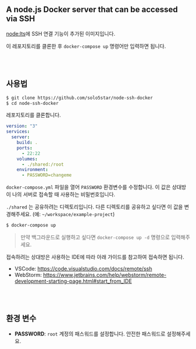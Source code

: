 ## A node.js Docker server that can be accessed via SSH

[node:lts](https://hub.docker.com/_/node)에 SSH 연결 기능이 추가된 이미지입니다.

이 레포지토리를 클론한 후 `docker-compose up` 명령어만 입력하면 됩니다.

<br><br>

## 사용법

```sh
$ git clone https://github.com/solo5star/node-ssh-docker
$ cd node-ssh-docker
```
레포지토리를 클론합니다.

```yml
version: "3"
services:
  server:
    build: .
    ports:
      - 22:22
    volumes:
      - ./shared:/root
    environment:
      - PASSWORD=changeme
```
`docker-compose.yml` 파일을 열어 `PASSWORD` 환경변수를 수정합니다. 이 값은 상대방이 나의 서버로 접속할 때 사용하는 비밀번호입니다.

`./shared` 는 공유하려는 디렉토리입니다. 다른 디렉토리를 공유하고 싶다면 이 값을 변경해주세요. (예: `~/workspace/example-project`)

```sh
$ docker-compose up
```

> 만약 백그라운드로 실행하고 싶다면 `docker-compose up -d` 명령으로 입력해주세요.

접속하려는 상대방은 사용하는 IDE에 따라 아래 가이드를 참고하여 접속하면 됩니다.

* VSCode: https://code.visualstudio.com/docs/remote/ssh
* WebStorm: https://www.jetbrains.com/help/webstorm/remote-development-starting-page.html#start_from_IDE

<br><br>

## 환경 변수

* **PASSWORD**: `root` 계정의 패스워드를 설정합니다. 안전한 패스워드로 설정해주세요.
